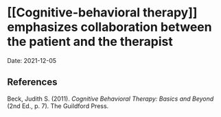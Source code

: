 # [[Cognitive-behavioral therapy]] emphasizes collaboration between the patient and the therapist

Date: 2021-12-05



## References
Beck, Judith S. (2011). *Cognitive Behavioral Therapy: Basics and Beyond* (2nd Ed., p. 7). The Guildford Press.

